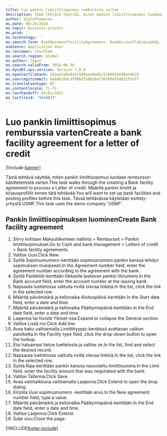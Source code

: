 ```yaml
---
title: Luo pankin limiittisopimus remburssia varten
description: Tämä tehtävä näyttää, miten pankin limiittisopimus luodaan remburssin käsittelemistä varten.
author: ShylaThompson
ms.date: 08/29/2018
ms.topic: business-process
ms.prod: ''
ms.technology: ''
ms.search.form: BankDocumentFacilityAgreement, BankAccountTableLookUp, BankDocumentFacilityAgreementExtension, DefaultDashboard
audience: Application User
ms.reviewer: roschlom
ms.search.region: Global
ms.author: leguo
ms.search.validFrom: 2016-06-30
ms.dyn365.ops.version: Version 7.0.0
ms.openlocfilehash: 582a41a0a4a3c509eae8a05c57b0910446addb26
ms.sourcegitcommit: 0e8db169c3f90bd750826af76709ef5d621fd377
ms.translationtype: HT
ms.contentlocale: fi-FI
ms.lasthandoff: 04/01/2021
ms.locfileid: "5834833"
---
```

# <a name="create-a-bank-facility-agreement-for-a-letter-of-credit"></a><span data-ttu-id="05cac-103">Luo pankin limiittisopimus remburssia varten</span><span class="sxs-lookup"><span data-stu-id="05cac-103">Create a bank facility agreement for a letter of credit</span></span>

[!include [banner](../../includes/banner.md)]

<span data-ttu-id="05cac-104">Tämä tehtävä näyttää, miten pankin limiittisopimus luodaan remburssin käsittelemistä varten.</span><span class="sxs-lookup"><span data-stu-id="05cac-104">This task walks through the creating a Bank facility agreement to process a Letter of credit.</span></span> <span data-ttu-id="05cac-105">Määritä pankin limiitit ja kirjausprofiilit ennen tätä tehtävää.</span><span class="sxs-lookup"><span data-stu-id="05cac-105">You will want to set up bank facilities and posting profiles before this task.</span></span>  <span data-ttu-id="05cac-106">Tässä tehtävässä käytetään esittely-yritystä USMF.</span><span class="sxs-lookup"><span data-stu-id="05cac-106">This task uses the demo company 'USMF'.</span></span>  


## <a name="create-bank-facility-agreement"></a><span data-ttu-id="05cac-107">Pankin limiittisopimuksen luominen</span><span class="sxs-lookup"><span data-stu-id="05cac-107">Create Bank facility agreement</span></span>
1. <span data-ttu-id="05cac-108">Siirry kohtaan Maksuliikenteen hallinta > Remburssit > Pankin limiittisopimukset.</span><span class="sxs-lookup"><span data-stu-id="05cac-108">Go to Cash and bank management > Letters of credit > Bank facility agreements.</span></span>
2. <span data-ttu-id="05cac-109">Valitse Uusi.</span><span class="sxs-lookup"><span data-stu-id="05cac-109">Click New.</span></span>
3. <span data-ttu-id="05cac-110">Syötä Sopimusnumero-kenttään sopimusnumero pankin kanssa tehdyn sopimuksen mukaisesti.</span><span class="sxs-lookup"><span data-stu-id="05cac-110">In the Agreement number field, enter the agreement number according to the agreement with the bank.</span></span>
4. <span data-ttu-id="05cac-111">Syötä Pankkitili-kenttään liikkeelle laskevan pankin tilinumero.</span><span class="sxs-lookup"><span data-stu-id="05cac-111">In the Bank account field, enter the account number at the issuing bank.</span></span>
5. <span data-ttu-id="05cac-112">Napsauta luettelossa valitulla rivillä olevaa linkkiä.</span><span class="sxs-lookup"><span data-stu-id="05cac-112">In the list, click the link in the selected row.</span></span>
6. <span data-ttu-id="05cac-113">Määritä päivämäärä ja kellonaika Aloituspäivä-kenttään.</span><span class="sxs-lookup"><span data-stu-id="05cac-113">In the Start date field, enter a date and time.</span></span>
7. <span data-ttu-id="05cac-114">Määritä päivämäärä ja kellonaika Päättymispäivä-kenttään.</span><span class="sxs-lookup"><span data-stu-id="05cac-114">In the End date field, enter a date and time.</span></span>
8. <span data-ttu-id="05cac-115">Laajenna tai tiivistä Yleiset-osa.</span><span class="sxs-lookup"><span data-stu-id="05cac-115">Expand or collapse the General section.</span></span>
9. <span data-ttu-id="05cac-116">Valitse Lisää rivi.</span><span class="sxs-lookup"><span data-stu-id="05cac-116">Click Add line.</span></span>
10. <span data-ttu-id="05cac-117">Avaa haku valitsemalla Limiittityyppi-kentässä avattavan valikon painiketta.</span><span class="sxs-lookup"><span data-stu-id="05cac-117">In the Facility type field, click the drop-down button to open the lookup.</span></span>
11. <span data-ttu-id="05cac-118">Etsi haluamasi tietue luettelosta ja valitse se.</span><span class="sxs-lookup"><span data-stu-id="05cac-118">In the list, find and select the desired record.</span></span>
12. <span data-ttu-id="05cac-119">Napsauta luettelossa valitulla rivillä olevaa linkkiä.</span><span class="sxs-lookup"><span data-stu-id="05cac-119">In the list, click the link in the selected row.</span></span>
13. <span data-ttu-id="05cac-120">Syötä Raja-kenttään pankin kanssa neuvoteltu limiittisumma.</span><span class="sxs-lookup"><span data-stu-id="05cac-120">In the Limit field, enter the facility amount that was negotiated with the bank.</span></span>
14. <span data-ttu-id="05cac-121">Valitse Tallenna.</span><span class="sxs-lookup"><span data-stu-id="05cac-121">Click Save.</span></span>
15. <span data-ttu-id="05cac-122">Avaa valintaikkuna valitsemalla Laajenna.</span><span class="sxs-lookup"><span data-stu-id="05cac-122">Click Extend to open the drop dialog.</span></span>
16. <span data-ttu-id="05cac-123">Kirjoita Uusi sopimusnumero -kenttään arvo.</span><span class="sxs-lookup"><span data-stu-id="05cac-123">In the New agreement number field, type a value.</span></span>
17. <span data-ttu-id="05cac-124">Määritä päivämäärä ja kellonaika Päättymispäivä-kenttään.</span><span class="sxs-lookup"><span data-stu-id="05cac-124">In the End date field, enter a date and time.</span></span>
18. <span data-ttu-id="05cac-125">Valitse Laajenna.</span><span class="sxs-lookup"><span data-stu-id="05cac-125">Click Extend.</span></span>
19. <span data-ttu-id="05cac-126">Sulje sivu.</span><span class="sxs-lookup"><span data-stu-id="05cac-126">Close the page.</span></span>



[!INCLUDE[footer-include](../../../includes/footer-banner.md)]